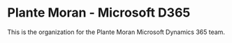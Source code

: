 # Plante Moran - Microsoft D365

This is the organization for the Plante Moran Microsoft Dynamics 365 team.
